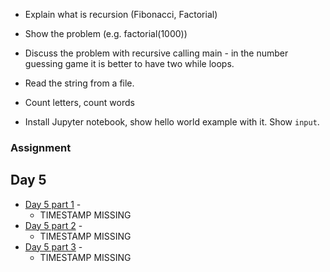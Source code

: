 

* Explain what is recursion (Fibonacci, Factorial)
* Show the problem (e.g. factorial(1000))
* Discuss the problem with recursive calling main - in the number guessing game it is better to have two while loops.

* Read the string from a file.

* Count letters, count words


* Install Jupyter notebook, show hello world example with it. Show `input`.


### Assignment


## Day 5

* [Day 5 part 1]() -
    * TIMESTAMP MISSING
* [Day 5 part 2]() -
    * TIMESTAMP MISSING
* [Day 5 part 3]() -
    * TIMESTAMP MISSING
